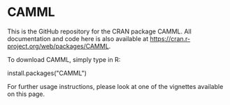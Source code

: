 # CAMML

This is the GitHub repository for the CRAN package CAMML. All documentation and code here is also available at https://cran.r-project.org/web/packages/CAMML.

To download CAMML, simply type in R:

install.packages("CAMML")

For further usage instructions, please look at one of the vignettes available on this page.
